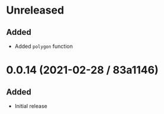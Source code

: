 # Unreleased

## Added

- Added `polygon` function

# 0.0.14 (2021-02-28 / 83a1146)

## Added

- Initial release
